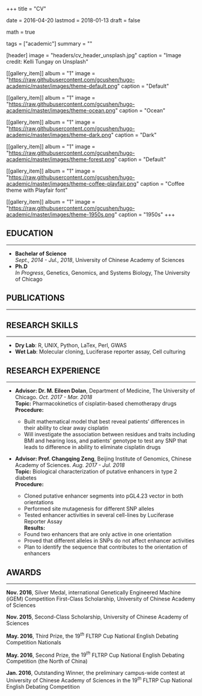 +++
title = "CV"

date = 2016-04-20
lastmod = 2018-01-13
draft = false

math = true

tags = ["academic"]
summary = ""

[header]
image = "headers/cv_header_unsplash.jpg"
caption = "Image credit: Kelli Tungay on Unsplash"

[[gallery_item]]
album = "1"
image = "https://raw.githubusercontent.com/gcushen/hugo-academic/master/images/theme-default.png"
caption = "Default"

[[gallery_item]]
album = "1"
image = "https://raw.githubusercontent.com/gcushen/hugo-academic/master/images/theme-ocean.png"
caption = "Ocean"

[[gallery_item]]
album = "1"
image = "https://raw.githubusercontent.com/gcushen/hugo-academic/master/images/theme-dark.png"
caption = "Dark"

[[gallery_item]]
album = "1"
image = "https://raw.githubusercontent.com/gcushen/hugo-academic/master/images/theme-forest.png"
caption = "Default"

[[gallery_item]]
album = "1"
image = "https://raw.githubusercontent.com/gcushen/hugo-academic/master/images/theme-coffee-playfair.png"
caption = "Coffee theme with Playfair font"

[[gallery_item]]
album = "1"
image = "https://raw.githubusercontent.com/gcushen/hugo-academic/master/images/theme-1950s.png"
caption = "1950s"
+++


## EDUCATION
---
* **Bachelar of Science**  
	*Sept., 2014 - Jul., 2018*, University of Chinese Academy of Sciences
* **Ph.D**  
	*In Progress*, Genetics, Genomics, and Systems Biology, The University of Chicago

## PUBLICATIONS
---

## RESEARCH SKILLS
---
* **Dry Lab**: R, UNIX, Python, LaTex, Perl, GWAS
* **Wet Lab**: Molecular cloning, Luciferase reporter assay, Cell culturing

## RESEARCH EXPERIENCE
---
* **Advisor: Dr. M. Eileen Dolan**, Department of Medicine, The University of Chicago. *Oct. 2017 - Mar. 2018*  
**Topic:** Pharmacokinetics of cisplatin-based chemotherapy drugs  
**Procedure:**
	* Built mathematical model that best reveal patients’ differences in their ability to clear away cisplatin
	* Will investigate the association between residues and traits including BMI and hearing loss, and patients’ genotype to test any SNP that leads to difference in ability to eliminate cisplatin drugs

* **Advisor: Prof. Changqing Zeng**, Beijing Institute of Genomics, Chinese Academy of Sciences. *Aug. 2017 - Jul. 2018*  
**Topic:** Biological characterization of putative enhancers in type 2 diabetes  
**Procedure:**
	* Cloned putative enhancer segments into pGL4.23 vector in both orientations
	* Performed site mutagenesis for different SNP alleles
	* Tested enhancer activities in several cell-lines by Luciferase Reporter Assay  
	**Results:**  
	* Found two enhancers that are only active in one orientation
	* Proved that different alleles in SNPs do not affect enhancer activities
	* Plan to identify the sequence that contributes to the orientation of enhancers


## AWARDS
---
**Nov. 2016**, Silver Medal, international Genetically Engineered Machine (iGEM) Competition First-Class Scholarship, University of Chinese Academy of Sciences

**Nov. 2015**, Second-Class Scholarship, University of Chinese Academy of Sciences

**May. 2016**, Third Prize, the $19^{th}$ FLTRP Cup National English Debating Competition Nationals

**May. 2016**, Second Prize, the $19^{th}$ FLTRP Cup National English Debating Competition (the North of China)

**Jan. 2016**, Outstanding Winner, the preliminary campus-wide contest at University of Chinese Academy of Sciences in the $19^{th}$ FLTRP Cup National English Debating Competition




